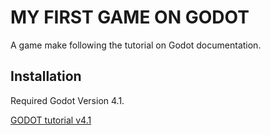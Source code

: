 # MY FIRST GAME ON GODOT

A game make following the tutorial on Godot documentation.

## Installation

Required Godot Version 4.1.

[GODOT tutorial v4.1](https://docs.godotengine.org/en/stable/getting_started/first_2d_game/index.html)
